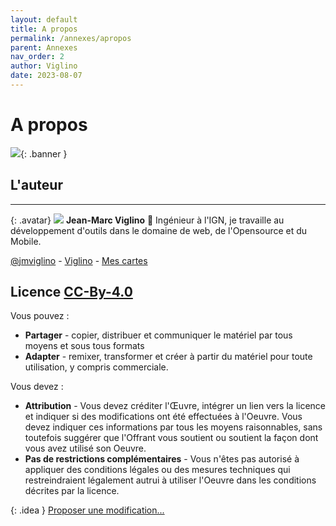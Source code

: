 ```yaml
---
layout: default
title: A propos
permalink: /annexes/apropos
parent: Annexes
nav_order: 2
author: Viglino
date: 2023-08-07
---
```


# A propos

![](/Macarte-MI/assets/banner/fantasy.jpg){: .banner }

## L'auteur
---

{: .avatar}
![](https://avatars.githubusercontent.com/u/7868217)
**Jean-Marc Viglino** 🧭 Ingénieur à l'IGN, je travaille au développement d'outils dans le domaine de web, de l'Opensource et du Mobile.

[<i class="fa fa-twitter"></i> @jmviglino](https://twitter.com/jmviglino "me suivre sur Twitter") -
[<i class="fa fa-github"></i> Viglino](https://github.com/Viglino "mes projets opensource") -
[<i class="fa fa-map"></i> Mes cartes](https://macarte.ign.fr/utilisateur/Viglino_jmsS "consulter mes cartes !")

## Licence [CC-By-4.0](https://github.com/Viglino/Macarte-MI/blob/main/LICENSE.txt)

Vous pouvez :
* **Partager** - copier, distribuer et communiquer le matériel par tous moyens et sous tous formats
* **Adapter** - remixer, transformer et créer à partir du matériel pour toute utilisation, y compris commerciale.

Vous devez :
* **Attribution** - Vous devez créditer l'Œuvre, intégrer un lien vers la licence et indiquer si des modifications ont été effectuées à l'Oeuvre. Vous devez indiquer ces informations par tous les moyens raisonnables, sans toutefois suggérer que l'Offrant vous soutient ou soutient la façon dont vous avez utilisé son Oeuvre.
* **Pas de restrictions complémentaires** - Vous n'êtes pas autorisé à appliquer des conditions légales ou des mesures techniques qui restreindraient légalement autrui à utiliser l'Oeuvre dans les conditions décrites par la licence.

{: .idea }
[Proposer une modification...](https://github.com/Viglino/Macarte-MI/issues)